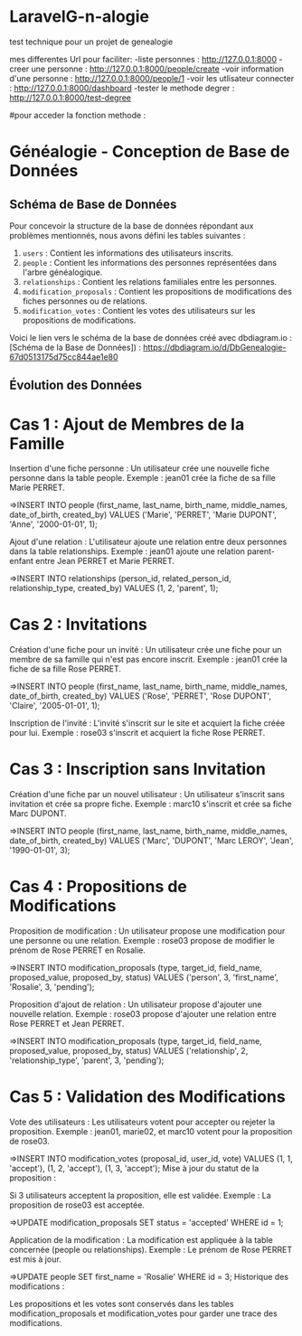 # LaravelG-n-alogie
test technique pour un projet de genealogie

mes differentes Url pour faciliter: 
-liste personnes : http://127.0.0.1:8000
-creer une personne : http://127.0.0.1:8000/people/create
-voir information d'une personne : http://127.0.0.1:8000/people/1
-voir les utlisateur connecter : http://127.0.0.1:8000/dashboard
-tester le methode degrer : http://127.0.0.1:8000/test-degree


#pour acceder la fonction methode :

# Généalogie - Conception de Base de Données

## Schéma de Base de Données

Pour concevoir la structure de la base de données répondant aux problèmes mentionnés, nous avons défini les tables suivantes :

1. `users` : Contient les informations des utilisateurs inscrits.
2. `people` : Contient les informations des personnes représentées dans l'arbre généalogique.
3. `relationships` : Contient les relations familiales entre les personnes.
4. `modification_proposals` : Contient les propositions de modifications des fiches personnes ou de relations.
5. `modification_votes` : Contient les votes des utilisateurs sur les propositions de modifications.

Voici le lien vers le schéma de la base de données créé avec dbdiagram.io :
[Schéma de la Base de Données]) : https://dbdiagram.io/d/DbGenealogie-67d0513175d75cc844ae1e80

## Évolution des Données

#   Cas 1 : Ajout de Membres de la Famille
Insertion d'une fiche personne :
Un utilisateur crée une nouvelle fiche personne dans la table people.
Exemple : jean01 crée la fiche de sa fille Marie PERRET.

=>INSERT INTO people (first_name, last_name, birth_name, middle_names, date_of_birth, created_by)
VALUES ('Marie', 'PERRET', 'Marie DUPONT', 'Anne', '2000-01-01', 1);

Ajout d'une relation :
L'utilisateur ajoute une relation entre deux personnes dans la table relationships.
Exemple : jean01 ajoute une relation parent-enfant entre Jean PERRET et Marie PERRET.

=>INSERT INTO relationships (person_id, related_person_id, relationship_type, created_by)
VALUES (1, 2, 'parent', 1);

#  Cas 2 : Invitations
Création d'une fiche pour un invité :
Un utilisateur crée une fiche pour un membre de sa famille qui n'est pas encore inscrit.
Exemple : jean01 crée la fiche de sa fille Rose PERRET.

=>INSERT INTO people (first_name, last_name, birth_name, middle_names, date_of_birth, created_by)
VALUES ('Rose', 'PERRET', 'Rose DUPONT', 'Claire', '2005-01-01', 1);

Inscription de l'invité :
L'invité s'inscrit sur le site et acquiert la fiche créée pour lui.
Exemple : rose03 s'inscrit et acquiert la fiche Rose PERRET.

#  Cas 3 : Inscription sans Invitation
Création d'une fiche par un nouvel utilisateur :
Un utilisateur s'inscrit sans invitation et crée sa propre fiche.
Exemple : marc10 s'inscrit et crée sa fiche Marc DUPONT.

=>INSERT INTO people (first_name, last_name, birth_name, middle_names, date_of_birth, created_by)
VALUES ('Marc', 'DUPONT', 'Marc LEROY', 'Jean', '1990-01-01', 3);

#  Cas 4 : Propositions de Modifications
Proposition de modification :
Un utilisateur propose une modification pour une personne ou une relation.
Exemple : rose03 propose de modifier le prénom de Rose PERRET en Rosalie.

=>INSERT INTO modification_proposals (type, target_id, field_name, proposed_value, proposed_by, status)
VALUES ('person', 3, 'first_name', 'Rosalie', 3, 'pending');

Proposition d'ajout de relation :
Un utilisateur propose d'ajouter une nouvelle relation.
Exemple : rose03 propose d'ajouter une relation entre Rose PERRET et Jean PERRET.

=>INSERT INTO modification_proposals (type, target_id, field_name, proposed_value, proposed_by, status)
VALUES ('relationship', 2, 'relationship_type', 'parent', 3, 'pending');

#  Cas 5 : Validation des Modifications
Vote des utilisateurs :
Les utilisateurs votent pour accepter ou rejeter la proposition.
Exemple : jean01, marie02, et marc10 votent pour la proposition de rose03.

=>INSERT INTO modification_votes (proposal_id, user_id, vote)
VALUES (1, 1, 'accept'), (1, 2, 'accept'), (1, 3, 'accept');
Mise à jour du statut de la proposition :

Si 3 utilisateurs acceptent la proposition, elle est validée.
Exemple : La proposition de rose03 est acceptée.

=>UPDATE modification_proposals
SET status = 'accepted'
WHERE id = 1;

Application de la modification :
La modification est appliquée à la table concernée (people ou relationships).
Exemple : Le prénom de Rose PERRET est mis à jour.

=>UPDATE people
SET first_name = 'Rosalie'
WHERE id = 3;
Historique des modifications :

Les propositions et les votes sont conservés dans les tables modification_proposals et modification_votes pour garder une trace des modifications.

